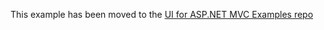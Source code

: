 This example has been moved to the
[UI for ASP.NET MVC Examples repo](https://github.com/telerik/ui-for-aspnet-mvc-examples/tree/master/chart/dynamic-series)
